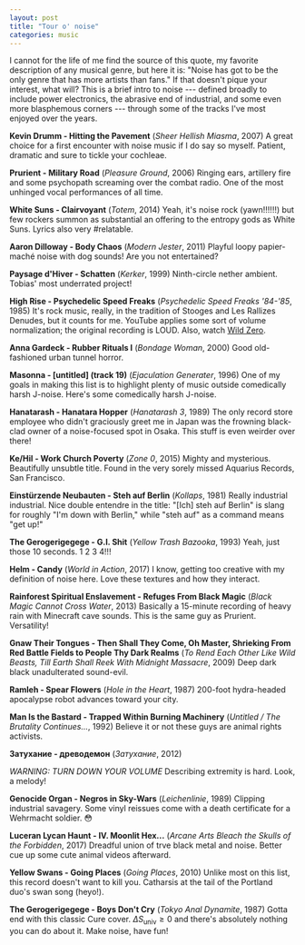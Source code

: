 ```yaml
---
layout: post
title: "Tour o' noise"
categories: music
---
```


I cannot for the life of me find the source of this quote, my favorite description of any musical genre, but here it is: "Noise has got to be the only genre that has more artists than fans." If that doesn't pique your interest, what will? This is a brief intro to noise --- defined broadly to include power electronics, the abrasive end of industrial, and some even more blasphemous corners --- through some of the tracks I've most enjoyed over the years.

**Kevin Drumm - Hitting the Pavement** (_Sheer Hellish Miasma_, 2007)
<lite-youtube videoid="4McQmtLx0HA"></lite-youtube>
A great choice for a first encounter with noise music if I do say so myself. Patient, dramatic and sure to tickle your cochleae.

**Prurient - Military Road** (_Pleasure Ground_, 2006)
<lite-youtube videoid="1XRQBHNDXmE"></lite-youtube>
Ringing ears, artillery fire and some psychopath screaming over the combat radio. One of the most unhinged vocal performances of all time.

**White Suns - Clairvoyant** (_Totem_, 2014)
<lite-youtube videoid="wARjfnThpk8"></lite-youtube>
Yeah, it's noise rock (yawn!!!!!!) but few rockers summon as substantial an offering to the entropy gods as White Suns. Lyrics also very #relatable.

**Aaron Dilloway - Body Chaos** (_Modern Jester_, 2011)
<lite-youtube videoid="AWarKvO4-h0"></lite-youtube>
Playful loopy papier-maché noise with dog sounds! Are you not entertained?

**Paysage d'Hiver - Schatten** (_Kerker_, 1999)
<lite-youtube videoid="rRSVr-MeeSI"></lite-youtube>
Ninth-circle nether ambient. Tobias' most underrated project!

**High Rise - Psychedelic Speed Freaks** (_Psychedelic Speed Freaks '84-'85_, 1985)
<lite-youtube videoid="DbS5OFiswj8" params="start=806"></lite-youtube>
It's rock music, really, in the tradition of Stooges and Les Rallizes Denudes, but it counts for me. YouTube applies some sort of volume normalization; the original recording is LOUD. Also, watch [Wild Zero](https://www.imdb.com/title/tt0267116).

**Anna Gardeck - Rubber Rituals I** (_Bondage Woman_, 2000)
<lite-youtube videoid="mVclqGZWTaE"></lite-youtube>
Good old-fashioned urban tunnel horror.

**Masonna - \[untitled\] (track 19)** (_Ejaculation Generater_, 1996)
<lite-youtube videoid="BjpNaP9cYU4"></lite-youtube>
One of my goals in making this list is to highlight plenty of music outside comedically harsh J-noise. Here's some comedically harsh J-noise.

**Hanatarash - Hanatara Hopper** (_Hanatarash 3_, 1989)
<lite-youtube videoid="lDL5eBncaaM"></lite-youtube>
The only record store employee who didn't graciously greet me in Japan was the frowning black-clad owner of a noise-focused spot in Osaka. This stuff is even weirder over there!

**Ke/Hil - Work Church Poverty** (_Zone 0_, 2015)
<lite-youtube videoid="iEnlgzc4USQ"></lite-youtube>
Mighty and mysterious. Beautifully unsubtle title. Found in the very sorely missed Aquarius Records, San Francisco.

**Einstürzende Neubauten - Steh auf Berlin** (_Kollaps_, 1981)
<lite-youtube videoid="bK-a02u_GYc"></lite-youtube>
Really industrial industrial. Nice double entendre in the title: "\[Ich\] steh auf Berlin" is slang for roughly "I'm down with Berlin," while "steh auf" as a command means "get up!"

**The Gerogerigegege - G.I. Shit** (_Yellow Trash Bazooka_, 1993)
<lite-youtube videoid="c5qwsSZ_98M" params="start=241"></lite-youtube>
Yeah, just those 10 seconds. 1 2 3 4!!!

**Helm - Candy** (_World in Action_, 2017)
<lite-youtube videoid="CbuaT7Rh82Q"></lite-youtube>
I know, getting too creative with my definition of noise here. Love these textures and how they interact.

**Rainforest Spiritual Enslavement - Refuges From Black Magic** (_Black Magic Cannot Cross Water_, 2013)
<lite-youtube videoid="1PQmuJbv7R0"></lite-youtube>
Basically a 15-minute recording of heavy rain with Minecraft cave sounds. This is the same guy as Prurient. Versatility!

**Gnaw Their Tongues - Then Shall They Come, Oh Master, Shrieking From Red Battle Fields to People Thy Dark Realms** (_To Rend Each Other Like Wild Beasts, Till Earth Shall Reek With Midnight Massacre_, 2009)
<lite-youtube videoid="G8GgvB9C05k"></lite-youtube>
Deep dark black unadulterated sound-evil.

**Ramleh - Spear Flowers** (_Hole in the Heart_, 1987)
<lite-youtube videoid="xtlAC4YimSw"></lite-youtube>
200-foot hydra-headed apocalypse robot advances toward your city.

**Man Is the Bastard - Trapped Within Burning Machinery** (_Untitled / The Brutality Continues..._, 1992)
<lite-youtube videoid="FYDh9cENSBM"></lite-youtube>
Believe it or not these guys are animal rights activists.

**Затухание - древодемон** (_Затухание_, 2012)

_WARNING: TURN DOWN YOUR VOLUME_
<lite-youtube videoid="lKMycotZ_90"></lite-youtube>
Describing extremity is hard. Look, a melody!

**Genocide Organ - Negros in Sky-Wars** (_Leichenlinie_, 1989)
<lite-youtube videoid="N3wluzrKFjc"></lite-youtube>
Clipping industrial savagery. Some vinyl reissues come with a death certificate for a Wehrmacht soldier. 😳

**Luceran Lycan Haunt - IV. Moonlit Hex...** (_Arcane Arts Bleach the Skulls of the Forbidden_, 2017)
<lite-youtube videoid="KM5CgleC4vU" params="start=336"></lite-youtube>
Dreadful union of trve black metal and noise. Better cue up some cute animal videos afterward.

**Yellow Swans - Going Places** (_Going Places_, 2010)
<lite-youtube videoid="-Fa-vLkj1Fo"></lite-youtube>
Unlike most on this list, this record doesn't want to kill you. Catharsis at the tail of the Portland duo's swan song (heyo!).

**The Gerogerigegege - Boys Don't Cry** (_Tokyo Anal Dynamite_, 1987)
<lite-youtube videoid="09glmnLsnKU"></lite-youtube>
Gotta end with this classic Cure cover. $\Delta S_\text{univ} \geq 0$ and there's absolutely nothing you can do about it. Make noise, have fun!
